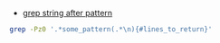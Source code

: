 - [grep string after pattern](https://serverfault.com/questions/695310/grep-lines-after-match-until-the-end)
```bash
grep -Pz0 '.*some_pattern(.*\n){#lines_to_return}'
```